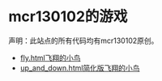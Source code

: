 # mcr130102的游戏
声明：此站点的所有代码均有mcr130102原创。
* [fly.html飞翔的小鸟](/games/fly.html)
* [up_and_down.html简化版飞翔的小鸟](/games/up_and_down.html)
